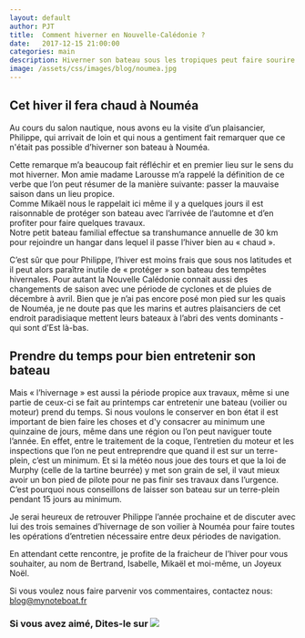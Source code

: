 ```yaml
---
layout: default
author: PJT
title:  Comment hiverner en Nouvelle-Calédonie ?
date:   2017-12-15 21:00:00
categories: main
description: Hiverner son bateau sous les tropiques peut faire sourire dans un premier temps.  Mais en y regardant de plus prés on se rend compte que les bateaux qui naviguent dans ces eaux ont autant besoin d'entretien que ceux qui restent en métrople.
image: /assets/css/images/blog/noumea.jpg
---
```

## Cet hiver il fera chaud à Nouméa
Au cours du salon nautique, nous avons eu la visite d’un plaisancier, 
Philippe, qui arrivait de loin et qui nous a gentiment fait remarquer que ce n'était pas possible d’hiverner son bateau à Nouméa.  
<!--break-->
Cette remarque m’a beaucoup fait réfléchir et en premier lieu sur le sens du mot hiverner.
Mon amie madame Larousse m’a rappelé la définition de ce verbe que l’on peut résumer de la manière suivante: passer la mauvaise saison dans un lieu propice.  
Comme Mikaël nous le rappelait ici même il y a quelques jours il est raisonnable de protéger son bateau avec l’arrivée de l’automne et d’en profiter pour faire quelques travaux.  
Notre petit bateau familial effectue sa transhumance annuelle de 30 km pour rejoindre un hangar dans lequel il passe l’hiver bien au « chaud ».

C’est sûr que pour Philippe, l’hiver est moins frais que sous nos latitudes et il peut alors paraître inutile de « protéger » son bateau des tempêtes hivernales.
Pour autant la Nouvelle Calédonie connait aussi des changements de saison avec une période de cyclones et de pluies de décembre à avril.
Bien que je n’ai pas encore posé mon pied sur les quais de Nouméa, je ne doute pas que les marins et autres plaisanciers de cet endroit paradisiaque mettent leurs bateaux à l’abri des vents dominants - qui sont d’Est là-bas.

## Prendre du temps pour bien entretenir son bateau
Mais « l’hivernage » est aussi la période propice aux travaux, même si une partie de ceux-ci se fait au printemps car entretenir une bateau (voilier ou moteur) prend du temps.
Si nous voulons le conserver en bon état il est important de bien faire les choses et d'y consacrer au minimum une quinzaine de jours, même dans une région ou l’on peut naviguer toute l’année.
En effet, entre le traitement de la coque, l’entretien du moteur et les inspections que l’on ne peut entreprendre que quand il est sur un terre-plein, c’est un minimum. 
Et si la météo nous joue des tours et que la loi de Murphy (celle de la tartine beurrée) y met son grain de sel, il vaut mieux avoir un bon pied de pilote pour ne pas finir ses travaux dans l’urgence.
C’est pourquoi nous conseillons de laisser son bateau sur un terre-plein pendant 15 jours au minimum.

Je serai heureux de retrouver Philippe l’année prochaine et de discuter avec lui des trois semaines d’hivernage de son voilier à Nouméa pour faire toutes les opérations d’entretien nécessaire entre deux périodes de navigation.

En attendant cette rencontre, je profite de la fraicheur de l’hiver pour vous souhaiter, au nom de Bertrand, Isabelle, Mikaël et moi-même, un Joyeux Noël.

Si vous voulez nous faire parvenir vos commentaires, contactez nous: [blog@mynoteboat.fr](mailto:blog@mynoteboat.fr)

<H3>Si vous avez aimé, Dites-le sur <a href="https://www.facebook.com/sharer/sharer.php?u=http://www.mynoteboat.fr//main/2017/12/22/Comment-hiverner-a-noumea.html" target="_blank" ><img src="{{ site.url }}/assets/images/facebook-icon-S.png"
            id="FB" class="socialicon"></a></H3>
